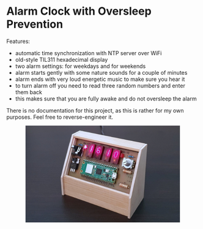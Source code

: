 Alarm Clock with Oversleep Prevention
=====================================

Features:

- automatic time synchronization with NTP server over WiFi
- old-style TIL311 hexadecimal display
- two alarm settings: for weekdays and for weekends
- alarm starts gently with some nature sounds for a couple of minutes
- alarm ends with very loud energetic music to make sure you hear it
- to turn alarm off you need to read three random numbers and enter them back
- this makes sure that you are fully awake and do not oversleep the alarm

There is no documentation for this project, as this is rather for my own purposes.
Feel free to reverse-engineer it.

<p align="center">
    <img src="clock.jpg" width="80%"/>
</p>
